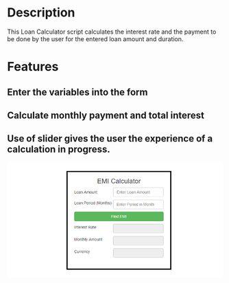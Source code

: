 # Description
This Loan Calculator script calculates the interest rate and the payment to be done by the user for the entered loan amount and duration.

# Features
Enter the variables into the form
---
Calculate monthly payment and total interest
---
Use of slider gives the user the experience of a calculation in progress.
---

![](image.png)
